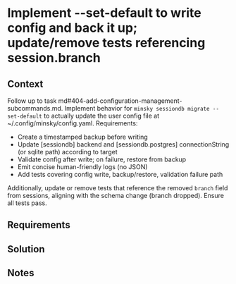 # Implement --set-default to write config and back it up; update/remove tests referencing session.branch

## Context

Follow up to task md#404-add-configuration-management-subcommands.md. Implement behavior for `minsky sessiondb migrate --set-default` to actually update the user config file at ~/.config/minsky/config.yaml. Requirements:

- Create a timestamped backup before writing
- Update [sessiondb] backend and [sessiondb.postgres] connectionString (or sqlite path) according to target
- Validate config after write; on failure, restore from backup
- Emit concise human-friendly logs (no JSON)
- Add tests covering config write, backup/restore, validation failure path

Additionally, update or remove tests that reference the removed `branch` field from sessions, aligning with the schema change (branch dropped). Ensure all tests pass.

## Requirements

## Solution

## Notes

